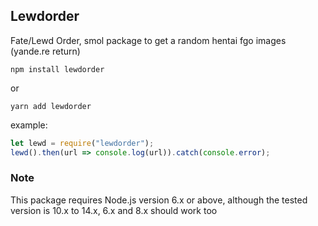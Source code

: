 ## Lewdorder
Fate/Lewd Order, smol package to get a random hentai fgo images (yande.re return)  

```
npm install lewdorder
```
or
```
yarn add lewdorder
```

example:
```js
let lewd = require("lewdorder");
lewd().then(url => console.log(url)).catch(console.error);
```  
### Note
This package requires Node.js version 6.x or above, although the tested version is 10.x to 14.x, 6.x and 8.x should work too